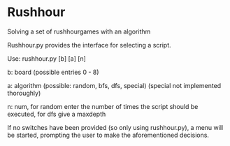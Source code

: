 # Rushhour
Solving a set of rushhourgames with an algorithm

Rushhour.py provides the interface for selecting a script.

Use: rushhour.py [b] [a] [n]

b: board (possible entries 0 - 8)

a: algorithm (possible: random, bfs, dfs, special) (special not implemented thoroughly)

n: num, for random enter the number of times the script should be executed, for dfs give a maxdepth


If no switches have been provided (so only using rushhour.py), a menu will be started, prompting the user to make the aforementioned decisions.